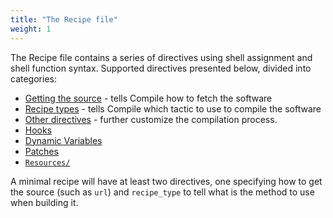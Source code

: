 ```yaml
---
title: "The Recipe file"
weight: 1
---
```


The Recipe file contains a series of directives using shell assignment and shell
function syntax. Supported directives presented below, divided into categories:

-   [Getting the source](getting-the-source) - tells Compile how to fetch the
    software
-   [Recipe types](recipe-types) - tells Compile which tactic to use to compile
    the software
-   [Other directives](other-directives) - further customize the compilation
    process.
-   [Hooks](Hooks)
-   [Dynamic Variables](Dynamic-variables)
-   [Patches](Patches)
-   [`Resources/`](Resources1)


A minimal recipe will have at least two directives, one specifying how to get
the source (such as `url`) and `recipe_type` to tell what is the method to use
when building it.
